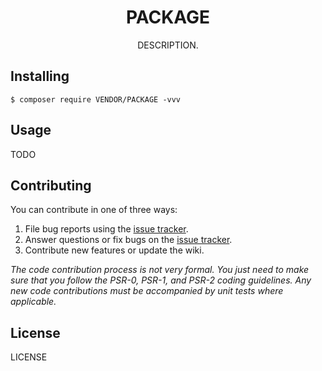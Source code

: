 <h1 align="center"> PACKAGE </h1>

<p align="center"> DESCRIPTION.</p>


## Installing

```shell
$ composer require VENDOR/PACKAGE -vvv
```

## Usage

TODO

## Contributing

You can contribute in one of three ways:

1. File bug reports using the [issue tracker](https://github.com/VENDOR/PACKAGE/issues).
2. Answer questions or fix bugs on the [issue tracker](https://github.com/VENDOR/PACKAGE/issues).
3. Contribute new features or update the wiki.

_The code contribution process is not very formal. You just need to make sure that you follow the PSR-0, PSR-1, and PSR-2 coding guidelines. Any new code contributions must be accompanied by unit tests where applicable._

## License

LICENSE